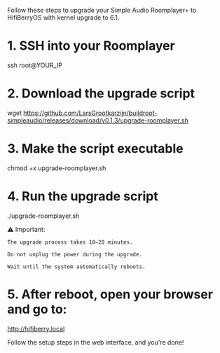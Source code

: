 Follow these steps to upgrade your Simple Audio Roomplayer+ to HifiBerryOS with kernel upgrade to 6.1.

# 1. SSH into your Roomplayer
ssh root@YOUR_IP

# 2. Download the upgrade script
wget https://github.com/LarsGrootkarzijn/buildroot-simpleaudio/releases/download/v0.1.3/upgrade-roomplayer.sh

# 3. Make the script executable
chmod +x upgrade-roomplayer.sh

# 4. Run the upgrade script
./upgrade-roomplayer.sh

⚠️ Important:

    The upgrade process takes 10–20 minutes.

    Do not unplug the power during the upgrade.

    Wait until the system automatically reboots.

# 5. After reboot, open your browser and go to:
http://hifiberry.local

Follow the setup steps in the web interface, and you're done!
